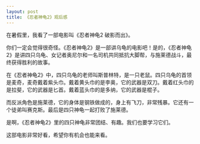 ```yaml
---
layout: post
title: 《忍者神龟2》观后感
---
```



在暑假里，我看了一部电影叫《忍者神龟2 破影而出》。

你们一定会觉得很奇怪。《忍者神龟2》是一部讲乌龟的电影吧！是的，《忍者神龟2》是讲四只乌龟、女记者奥尼尔和一名司机共同抵抗大脚帮，与施莱德战斗，最终获得胜利的故事。

在《忍者神龟2》中，四只乌龟的老师叫斯普林特，是一只老鼠。四只乌龟的首领是麦奇，麦奇戴着紫头巾。戴着黄头巾的是李奥，它的武器是双刀。戴着红头巾的是拉斐，它的武器是匕首。戴着蓝头巾的是多纳，它的武器是棍子。

而反派角色是施莱德，它的身体是钢铁做成的，身上有飞刀，非常残暴。它还有一个徒弟叫赛克斯。最后是四只神龟一起打败了施莱德。

是啊，《忍者神龟2》里的四只神龟非常团结、有趣。我们也要学习它们。

这部电影非常好看，希望你有机会也能来看。
